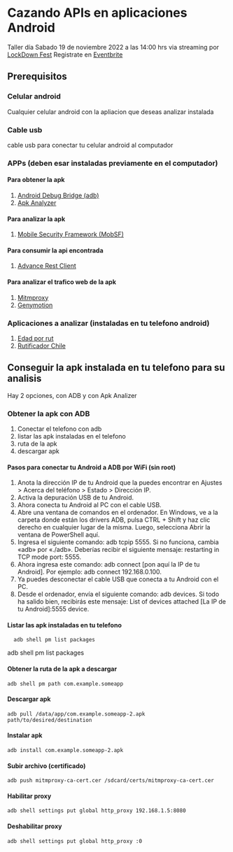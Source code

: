 # Cazando APIs en aplicaciones Android
Taller día Sabado 19 de noviembre 2022 a las 14:00 hrs via streaming por [LockDown Fest](https://www.linkedin.com/company/lockdown0x0/)
Registrate en [Eventbrite](https://www.eventbrite.cl/e/talleres-lockdown-fest-2022-techsec-tickets-436646149387)
## Prerequisitos

### Celular android
  Cualquier celular android con la apliacion que deseas analizar instalada

### Cable usb
  cable usb para conectar tu celular android al computador
  
### APPs (deben esar instaladas previamente en el computador)

#### Para obtener la apk
  1. [Android Debug Bridge (adb)](https://developer.android.com/studio/command-line/adb)
  2. [Apk Analyzer](https://play.google.com/store/apps/details?id=sk.styk.martin.apkanalyzer)
#### Para analizar la apk
  1. [Mobile Security Framework (MobSF)](https://github.com/MobSF/Mobile-Security-Framework-MobSF)
#### Para consumir la api encontrada
  1. [Advance Rest Client](https://install.advancedrestclient.com/)
#### Para analizar el trafico web de la apk
  1. [Mitmproxy](https://mitmproxy.org/)
  2. [Genymotion](https://www.genymotion.com/download/)
### Aplicaciones a analizar (instaladas en tu telefono android)
  1. [Edad por rut](https://play.google.com/store/apps/details?id=app.details.nacimientoporrut)
  2. [Rutificador Chile](https://play.google.com/store/apps/details?id=app.details.rutificadorapp)
  
## Conseguir la apk instalada en tu telefono para su analisis
  Hay 2 opciones, con ADB y con Apk Analizer

### Obtener la apk con ADB
  1. Conectar el telefono con adb
  2. listar las apk instaladas en el telefono
  3. ruta de la apk
  4. descargar apk
  
#### Pasos para conectar tu Android a ADB por WiFi (sin root)

1. Anota la dirección IP de tu Android que la puedes encontrar en Ajustes > Acerca del teléfono > Estado > Dirección IP.
2. Activa la depuración USB de tu Android.
3. Ahora conecta tu Android al PC con el cable USB.
4. Abre una ventana de comandos en el ordenador. En Windows, ve a la carpeta donde están los drivers ADB, pulsa CTRL + Shift y haz clic derecho en cualquier lugar de la misma. Luego, selecciona Abrir la ventana de PowerShell aquí.
5. Ingresa el siguiente comando: adb tcpip 5555. Si no funciona, cambia «adb» por «./adb». Deberías recibir el siguiente mensaje: restarting in TCP mode port: 5555.
6. Ahora ingresa este comando: adb connect [pon aquí la IP de tu Android]. Por ejemplo: adb connect 192.168.0.100.
7. Ya puedes desconectar el cable USB que conecta a tu Android con el PC.
8. Desde el ordenador, envía el siguiente comando: adb devices. Si todo ha salido bien, recibirás este mensaje: List of devices attached [La IP de tu Android]:5555 device.

#### Listar las apk instaladas en tu telefono
```shell
  adb shell pm list packages
```
adb shell pm list packages

#### Obtener la ruta de la apk a descargar
```shell
adb shell pm path com.example.someapp
```

#### Descargar apk
```shell
adb pull /data/app/com.example.someapp-2.apk path/to/desired/destination
```

#### Instalar apk
```shell
adb install com.example.someapp-2.apk 
```

#### Subir archivo (certificado) 
```shell
adb push mitmproxy-ca-cert.cer /sdcard/certs/mitmproxy-ca-cert.cer
```

#### Habilitar proxy
```shell
adb shell settings put global http_proxy 192.168.1.5:8080
```

#### Deshabilitar proxy
```shell
adb shell settings put global http_proxy :0 
```
